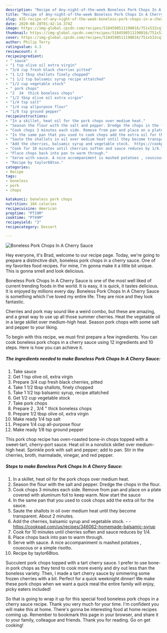 ```yaml
---
description: "Recipe of Any-night-of-the-week Boneless Pork Chops In A Cherry Sauce"
title: "Recipe of Any-night-of-the-week Boneless Pork Chops In A Cherry Sauce"
slug: 435-recipe-of-any-night-of-the-week-boneless-pork-chops-in-a-cherry-sauce
date: 2020-08-28T01:42:14.374Z
image: https://img-global.cpcdn.com/recipes/5184598511190016/751x532cq70/boneless-pork-chops-in-a-cherry-sauce-recipe-main-photo.jpg
thumbnail: https://img-global.cpcdn.com/recipes/5184598511190016/751x532cq70/boneless-pork-chops-in-a-cherry-sauce-recipe-main-photo.jpg
cover: https://img-global.cpcdn.com/recipes/5184598511190016/751x532cq70/boneless-pork-chops-in-a-cherry-sauce-recipe-main-photo.jpg
author: Philip Terry
ratingvalue: 4.3
reviewcount: 4
recipeingredient:
- " sauce"
- "1 tsp olive oil extra virgin"
- "3/4 cup fresh black cherries pitted"
- "1 1/2 tbsp shallots finely chopped"
- "1 1/2 tsp balsamic syrup recipe attatched"
- "1/2 cup vegetable stock"
- " pork chops"
- "2  34  thick boneless chops"
- "1/2 tbsp olive oil extra virgin"
- "1/4 tsp salt"
- "1/4 cup allpurpose flour"
- "1/8 tsp ground pepper"
recipeinstructions:
- "In a skillet, heat oil for the pork chops over medium heat."
- "Season the flour with the salt and pepper. Dredge the chops in the flour."
- "Cook chops 3 minutes each side. Remove from pan and place on a plate covered with aluminum foil to keep warm. Now start the sauce"
- "In the same pan that you used to cook chops add the extra oil for the sauce."
- "Saute the shallots in oil over medium heat until they become transparent. About 2 minutes."
- "Add the cherries, balsamic syrup and vegetable stock.  https://cookpad.com/us/recipes/346062-homemade-balsamic-syrup"
- "Cook for 10 minutes until cherries soften and sauce reduces by 1/4."
- "Place chops back into pan to warm through."
- "Serve with sauce. A nice accompaniment is mashed potatoes , couscous or a simple risotto."
- "Recipe by taylor68too."
categories:
- Recipe
tags:
- boneless
- pork
- chops

katakunci: boneless pork chops 
nutrition: 184 calories
recipecuisine: American
preptime: "PT19M"
cooktime: "PT49M"
recipeyield: "3"
recipecategory: Dessert

---
```



![Boneless Pork Chops In A Cherry Sauce](https://img-global.cpcdn.com/recipes/5184598511190016/751x532cq70/boneless-pork-chops-in-a-cherry-sauce-recipe-main-photo.jpg)

Hey everyone, it's Brad, welcome to our recipe page. Today, we're going to prepare a distinctive dish, boneless pork chops in a cherry sauce. One of my favorites food recipes. For mine, I'm gonna make it a little bit unique. This is gonna smell and look delicious.

Boneless Pork Chops In A Cherry Sauce is one of the most well liked of current trending foods in the world. It is easy, it is quick, it tastes delicious. It is enjoyed by millions every day. Boneless Pork Chops In A Cherry Sauce is something which I've loved my entire life. They are nice and they look fantastic.

Cherries and pork may sound like a weird combo, but these are amazing, and a great way to use up all those summer cherries. Heat the vegetable oil in a large skillet over medium-high heat. Season pork chops with some salt and pepper to your liking.


To begin with this recipe, we must first prepare a few ingredients. You can cook boneless pork chops in a cherry sauce using 12 ingredients and 10 steps. Here is how you can achieve it.

<!--inarticleads1-->

##### The ingredients needed to make Boneless Pork Chops In A Cherry Sauce:

1. Take  sauce
1. Get 1 tsp olive oil, extra virgin
1. Prepare 3/4 cup fresh black cherries, pitted
1. Take 1 1/2 tbsp shallots, finely chopped
1. Take 1 1/2 tsp balsamic syrup, recipe attatched
1. Get 1/2 cup vegetable stock
1. Take  pork chops
1. Prepare 2 , 3/4 &#34; thick boneless chops
1. Prepare 1/2 tbsp olive oil, extra virgin
1. Make ready 1/4 tsp salt
1. Prepare 1/4 cup all-purpose flour
1. Make ready 1/8 tsp ground pepper


This pork chop recipe has oven-roasted bone-in chops topped with a sweet-tart, cherry-port sauce. Heat oil in a nonstick skillet over medium-high heat. Sprinkle pork with salt and pepper; add to pan. Stir in the cherries, broth, marmalade, vinegar, and red pepper. 

<!--inarticleads2-->

##### Steps to make Boneless Pork Chops In A Cherry Sauce:

1. In a skillet, heat oil for the pork chops over medium heat.
1. Season the flour with the salt and pepper. Dredge the chops in the flour.
1. Cook chops 3 minutes each side. Remove from pan and place on a plate covered with aluminum foil to keep warm. Now start the sauce
1. In the same pan that you used to cook chops add the extra oil for the sauce.
1. Saute the shallots in oil over medium heat until they become transparent. About 2 minutes.
1. Add the cherries, balsamic syrup and vegetable stock. -  - https://cookpad.com/us/recipes/346062-homemade-balsamic-syrup
1. Cook for 10 minutes until cherries soften and sauce reduces by 1/4.
1. Place chops back into pan to warm through.
1. Serve with sauce. A nice accompaniment is mashed potatoes , couscous or a simple risotto.
1. Recipe by taylor68too.


Succulent pork chops topped with a tart cherry sauce. I prefer to use bone-in pork chops as they tend to cook more evenly and dry out less than the boneless variety. Then, I made a tart cherry sauce by simmering some frozen cherries with a bit. Perfect for a quick weeknight dinner! We make these pork chops when we want a quick meal the entire family will enjoy, picky eaters included! 

So that is going to wrap it up for this special food boneless pork chops in a cherry sauce recipe. Thank you very much for your time. I'm confident you will make this at home. There's gonna be interesting food at home recipes coming up. Remember to bookmark this page in your browser, and share it to your family, colleague and friends. Thank you for reading. Go on get cooking!
